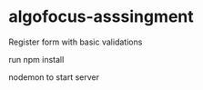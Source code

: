 # algofocus-asssingment

Register form with basic validations

run npm install

nodemon to start server
